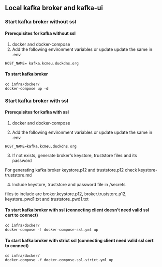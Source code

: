 ## Local kafka broker and kafka-ui

### Start kafka broker without ssl

#### Prerequisites for kafka without ssl

1. docker and docker-compose
2. Add the following environment variables or update update the same in .env

```
HOST_NAME= kafka.kcmeu.duckdns.org
```

#### To start kafka broker

```
cd infra/docker/
docker-compose up -d
```

### Start kafka broker with ssl

#### Prerequisites for kafka with ssl

1. docker and docker-compose

2. Add the following environment variables or update update the same in .env

```
HOST_NAME=kafka.kcmeu.duckdns.org
```

3. If not exists, generate broker's keystore, truststore files and its password

For generating kafka broker keystore.p12 and truststore.p12 check keystore-truststore.md

4. Include keystore, truststore and password file in /secrets

files to include are broker.keystore.p12, broker.truststore.p12, keystore_pwd1.txt and truststore_pwd1.txt

#### To start kafka broker with ssl (connecting client doesn't need valid ssl cert to connect)

```
cd infra/docker/
docker-compose -f docker-compose-ssl.yml up
```

#### To start kafka broker with strict ssl (connecting client need valid ssl cert to connect)

```
cd infra/docker/
docker-compose -f docker-compose-ssl-strict.yml up
```

